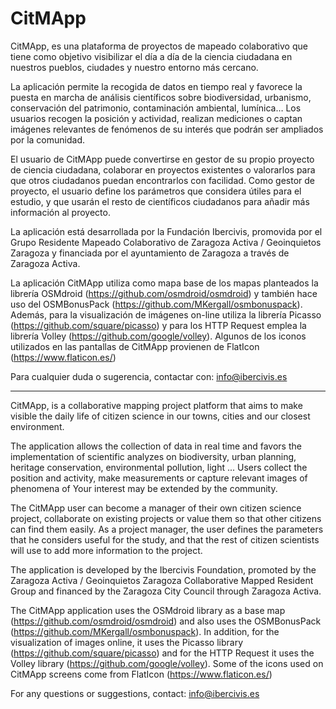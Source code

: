 # CitMApp

CitMApp, es una plataforma de proyectos de mapeado colaborativo que tiene como objetivo visibilizar el día a día de la ciencia ciudadana en nuestros pueblos, ciudades y nuestro entorno más cercano.

La aplicación permite la recogida de datos en tiempo real y favorece la puesta en marcha de análisis científicos sobre biodiversidad, urbanismo, conservación del patrimonio, contaminación ambiental, lumínica…
Los usuarios recogen la posición y actividad, realizan mediciones o captan imágenes relevantes de fenómenos de su interés que podrán ser ampliados por la comunidad.

El usuario de CitMApp puede convertirse en gestor de su propio proyecto de ciencia ciudadana, colaborar en proyectos existentes o valorarlos para que otros ciudadanos puedan encontrarlos con facilidad.
Como gestor de proyecto, el usuario define los parámetros que considera útiles para el estudio, y que usarán el resto de científicos ciudadanos para añadir más información al proyecto.

La aplicación está desarrollada por la Fundación Ibercivis, promovida por el Grupo Residente Mapeado Colaborativo de Zaragoza Activa / Geoinquietos Zaragoza y financiada por el ayuntamiento de Zaragoza a través de Zaragoza Activa.

La aplicación CitMApp utiliza como mapa base de los mapas planteados la librería OSMdroid (https://github.com/osmdroid/osmdroid) y también hace uso del OSMBonusPack (https://github.com/MKergall/osmbonuspack). Además, para la visualización de imágenes on-line utiliza la librería Picasso (https://github.com/square/picasso) y para los HTTP Request emplea la librería Volley (https://github.com/google/volley).
Algunos de los iconos utilizados en las pantallas de CitMApp provienen de FlatIcon (https://www.flaticon.es/)

Para cualquier duda o sugerencia, contactar con: info@ibercivis.es

----------------------------------------------------------------------------------------------------------------------------

CitMApp, is a collaborative mapping project platform that aims to make visible the daily life of citizen science in our towns, cities and our closest environment.

The application allows the collection of data in real time and favors the implementation of scientific analyzes on biodiversity, urban planning, heritage conservation, environmental pollution, light ... Users collect the position and activity, make measurements or capture relevant images of phenomena of Your interest may be extended by the community.

The CitMApp user can become a manager of their own citizen science project, collaborate on existing projects or value them so that other citizens can find them easily. As a project manager, the user defines the parameters that he considers useful for the study, and that the rest of citizen scientists will use to add more information to the project.

The application is developed by the Ibercivis Foundation, promoted by the Zaragoza Activa / Geoinquietos Zaragoza Collaborative Mapped Resident Group and financed by the Zaragoza City Council through Zaragoza Activa.

The CitMApp application uses the OSMdroid library as a base map (https://github.com/osmdroid/osmdroid) and also uses the OSMBonusPack (https://github.com/MKergall/osmbonuspack). In addition, for the visualization of images online, it uses the Picasso library (https://github.com/square/picasso) and for the HTTP Request it uses the Volley library (https://github.com/google/volley). Some of the icons used on CitMApp screens come from FlatIcon (https://www.flaticon.es/)

For any questions or suggestions, contact: info@ibercivis.es

